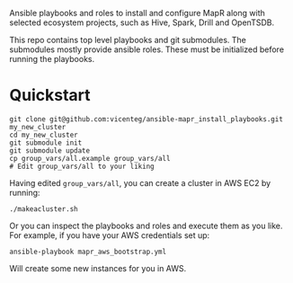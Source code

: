 Ansible playbooks and roles to install and configure MapR along with selected ecosystem projects, such as Hive, Spark, Drill and OpenTSDB.

This repo contains top level playbooks and git submodules. The submodules mostly provide ansible roles. These must be initialized before running the playbooks.

# Quickstart

```
git clone git@github.com:vicenteg/ansible-mapr_install_playbooks.git my_new_cluster
cd my_new_cluster
git submodule init
git submodule update
cp group_vars/all.example group_vars/all
# Edit group_vars/all to your liking
```

Having edited `group_vars/all`, you can create a cluster in AWS EC2 by running:

```
./makeacluster.sh
```

Or you can inspect the playbooks and roles and execute them as you like. For example, if you have your AWS credentials set up:

```
ansible-playbook mapr_aws_bootstrap.yml
```

Will create some new instances for you in AWS.

